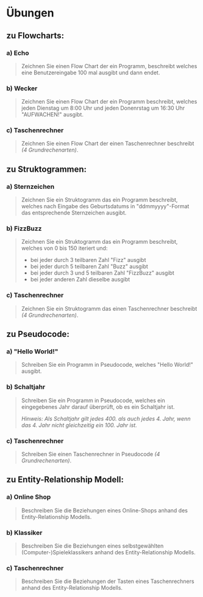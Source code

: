 # Übungen
## zu Flowcharts:
### a) Echo
> Zeichnen Sie einen Flow Chart der ein Programm, beschreibt welches eine Benutzereingabe 100 mal ausgibt und dann endet.

### b) Wecker
> Zeichnen Sie einen Flow Chart der ein Programm beschreibt, welches jeden Dienstag um 8:00 Uhr und jeden Donenrstag um 16:30 Uhr "AUFWACHEN!" ausgibt.

### c) Taschenrechner
> Zeichnen Sie einen Flow Chart der einen Taschenrechner beschreibt _(4 Grundrechenarten)_.

## zu Struktogrammen:
### a) Sternzeichen
> Zeichnen Sie ein Struktogramm das ein Programm beschreibt, welches nach Eingabe des Geburtsdatums in "ddmmyyyy"-Format das entsprechende Sternzeichen ausgibt.

### b) FizzBuzz
> Zeichnen Sie ein Struktogramm das ein Programm beschreibt, welches von 0 bis 150 iteriert und: 
>* bei jeder durch 3 teilbaren Zahl "Fizz" ausgibt
>* bei jeder durch 5 teilbaren Zahl "Buzz" ausgibt
>* bei jeder durch 3 und 5 teilbaren Zahl "FizzBuzz" ausgibt
>* bei jeder anderen Zahl dieselbe ausgibt
### c) Taschenrechner
> Zeichnen Sie ein Struktogramm das einen Taschenrechner beschreibt _(4 Grundrechenarten)_.

## zu Pseudocode:
### a) "Hello World!"
> Schreiben Sie ein Programm in Pseudocode, welches "Hello World!" ausgibt.
### b) Schaltjahr
> Schreiben Sie ein Programm in Pseudocode, welches ein eingegebenes Jahr darauf überprüft, ob es ein Schaltjahr ist.  
> 
> _Hinweis: Als Schaltjahr gilt jedes 400.
> als auch jedes 4. Jahr, wenn das 4. Jahr nicht gleichzeitig ein 100. Jahr ist._
### c) Taschenrechner
> Schreiben Sie einen Taschenrechner in Pseudocode _(4 Grundrechenarten)_.

## zu Entity-Relationship Modell:
### a) Online Shop
> Beschreiben Sie die Beziehungen eines Online-Shops anhand des Entity-Relationship Modells.
### b) Klassiker
> Beschreiben Sie die Beziehungen eines selbstgewählten (Computer-)Spieleklassikers anhand des Entity-Relationship Modells.
### c) Taschenrechner
> Beschreiben Sie die Beziehungen der Tasten eines Taschenrechners anhand des Entity-Relationship Modells. 